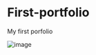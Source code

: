 # First-portfolio
 My first porfolio

![image](https://user-images.githubusercontent.com/100131986/222346064-7fcc462b-0583-4edc-9122-a99423f4b600.png)
